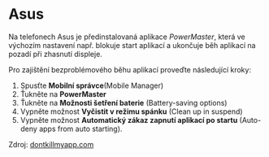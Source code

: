 # Asus

Na telefonech Asus je předinstalovaná aplikace *PowerMaster*, která ve výchozím nastavení např. blokuje start aplikací a ukončuje běh aplikací na pozadí při zhasnutí displeje.

Pro zajištění bezproblémového běhu aplikací proveďte následující kroky:

1. Spusťte **Mobilní správce**(Mobile Manager)
2. Ťukněte na **PowerMaster**
3. Ťukněte na **Možnosti šetření baterie** (Battery-saving options)
4. Vypněte možnost **Vyčistit v režimu spánku** (Clean up in suspend)
5. Vypněte možnost **Automatický zákaz zapnutí aplikací po startu** (Auto-deny apps from auto starting).

Zdroj: [dontkillmyapp.com](https://dontkillmyapp.com)
